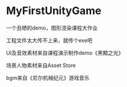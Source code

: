 # MyFirstUnityGame
 一个丑陋的demo，图形渲染课程大作业

工程文件太大传不上来，就传个exe吧

UI及音效素材来自课程演示制作demo《黑黯之光》

场景人物素材来自Asset Store

bgm来自《尼尔机械纪元》游戏音乐
